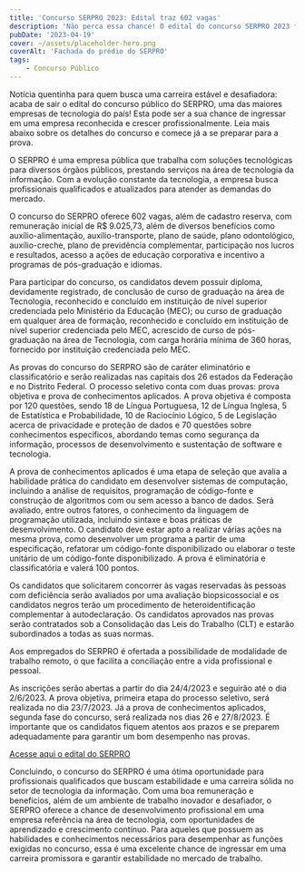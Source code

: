 ```yaml
---
title: 'Concurso SERPRO 2023: Edital traz 602 vagas'
description: 'Não perca essa chance! O edital do concurso SERPRO 2023 foi publicado. Confira aqui as informações sobre inscrições e provas.'
pubDate: '2023-04-19'
cover: ~/assets/placeholder-hero.png
coverAlt: 'Fachada do prédio do SERPRO'
tags: 
    - Concurso Público
---
```

Notícia quentinha para quem busca uma carreira estável e desafiadora: acaba de sair o edital do concurso público do SERPRO, uma das maiores empresas de tecnologia do país! Esta pode ser a sua chance de ingressar em uma empresa reconhecida e crescer profissionalmente. Leia mais abaixo sobre os detalhes do concurso e comece já a se preparar para a prova.

O SERPRO é uma empresa pública que trabalha com soluções tecnológicas para diversos órgãos públicos, prestando serviços na área de tecnologia da informação. Com a evolução constante da tecnologia, a empresa busca profissionais qualificados e atualizados para atender as demandas do mercado.

O concurso do SERPRO oferece 602 vagas, além de cadastro reserva, com remuneração inicial de R$ 9.025,73, além de diversos benefícios como auxílio-alimentação, auxílio-transporte, plano de saúde, plano odontológico, auxílio-creche, plano de previdência complementar, participação nos lucros e resultados, acesso a ações de educação corporativa e incentivo a programas de pós-graduação e idiomas.

Para participar do concurso, os candidatos devem possuir diploma, devidamente registrado, de conclusão de curso de graduação na área de Tecnologia, reconhecido e concluído em instituição de nível superior credenciada pelo Ministério da Educação (MEC); ou curso de graduação em qualquer área de formação, reconhecido e concluído em instituição de nível superior credenciada pelo MEC, acrescido de curso de pós-graduação na área de Tecnologia, com carga horária mínima de 360 horas, fornecido por instituição credenciada pelo MEC.

As provas do concurso do SERPRO são de caráter eliminatório e classificatório e serão realizadas nas capitais dos 26 estados da Federação e no Distrito Federal. O processo seletivo conta com duas provas: prova objetiva e prova de conhecimentos aplicados. A prova objetiva é composta por 120 questões, sendo 18 de Língua Portuguesa, 12 de Língua Inglesa, 5 de Estatística e Probabilidade, 10 de Raciocínio Lógico, 5 de Legislação acerca de privacidade e proteção de dados e 70 questões sobre conhecimentos específicos, abordando temas como segurança da informação, processos de desenvolvimento e sustentação de software e tecnologia.

A prova de conhecimentos aplicados é uma etapa de seleção que avalia a habilidade prática do candidato em desenvolver sistemas de computação, incluindo a análise de requisitos, programação de código-fonte e construção de algoritmos com ou sem acesso a banco de dados. Será avaliado, entre outros fatores, o conhecimento da linguagem de programação utilizada, incluindo sintaxe e boas práticas de desenvolvimento. O candidato deve estar apto a realizar várias ações na mesma prova, como desenvolver um programa a partir de uma especificação, refatorar um código-fonte disponibilizado ou elaborar o teste unitário de um código-fonte disponibilizado. A prova é eliminatória e classificatória e valerá 100 pontos.

Os candidatos que solicitarem concorrer às vagas reservadas às pessoas com deficiência serão avaliados por uma avaliação biopsicossocial e os candidatos negros terão um procedimento de heteroidentificação complementar à autodeclaração. Os candidatos aprovados nas provas serão contratados sob a Consolidação das Leis do Trabalho (CLT) e estarão subordinados a todas as suas normas.

Aos empregados do SERPRO é ofertada a possibilidade de modalidade de trabalho remoto, o que facilita a conciliação entre a vida profissional e pessoal.

As inscrições serão abertas a partir do dia 24/4/2023 e seguirão até o dia 2/6/2023. A prova objetiva, primeira etapa do processo seletivo, será realizada no dia 23/7/2023. Já a prova de conhecimentos aplicados, segunda fase do concurso, será realizada nos dias 26 e 27/8/2023. É importante que os candidatos fiquem atentos aos prazos e se preparem adequadamente para garantir um bom desempenho nas provas.

[Acesse aqui o edital do SERPRO](https://josafa.com.br/assets/documents/ED_1_SERPRO_2023_ABERTURA.PDF)

Concluindo, o concurso do SERPRO é uma ótima oportunidade para profissionais qualificados que buscam estabilidade e uma carreira sólida no setor de tecnologia da informação. Com uma boa remuneração e benefícios, além de um ambiente de trabalho inovador e desafiador, o SERPRO oferece a chance de desenvolvimento profissional em uma empresa referência na área de tecnologia, com oportunidades de aprendizado e crescimento contínuo. Para aqueles que possuem as habilidades e conhecimentos necessários para desempenhar as funções exigidas no concurso, essa é uma excelente chance de ingressar em uma carreira promissora e garantir estabilidade no mercado de trabalho.